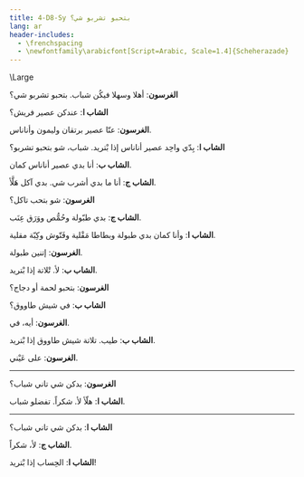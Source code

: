 ```yaml
---
title: 4-D8-Sy بتحبو تشربو شي؟
lang: ar
header-includes:
  - \frenchspacing
  - \newfontfamily\arabicfont[Script=Arabic, Scale=1.4]{Scheherazade}
---
```


\Large



**الغرسون**: أهلا وسهلا فيكُن شباب. بتحبو تشربو شي؟

**الشاب ا**: عندكن عصير فريش؟

**الغرسون**: عنّا عصير برتقان وليمون وأناناس.

**الشاب ا**: بِدّي واحِد عصير أناناس إذا بْتريد. شباب، شو بتحبو تشربو؟

**الشاب ب**: أنا بدي عصير أناناس كمان.

**الشاب ج**: أنا ما بدي أشرب شي. بدي آكل هَلَّأ.

**الغرسون**: شو بتحب تاكل؟

**الشاب ج**: بدي طبّولة وحُمُّص ووَرَق عِنَب.

**الشاب ا**: وأنا كمان بدي طبولة وبطاطا مَقْلية وفَتّوش وكِبّة مقلية.

**الغرسون**: إتنين طبولة.

**الشاب ب**: لأ. تْلاتة إذا بْتريد.

**الغرسون**: بتحبو لحمة أو دجاج؟

**الشاب ب**: في شيش طاووق؟

**الغرسون**: أيه، في.

**الشاب ب**: طيب. تلاتة شيش طاووق إذا بْتريد.

**الغرسون**: على عَيْني.

---

**الغرسون**: بدكن شي تاني شباب؟

**الشاب ا**: هلّأ لأ. شكراً. تفضلو شباب.

---

**الشاب ا**: بدكن شي تاني شباب؟

**الشاب ج**: لأ، شكراً.

**الشاب ا**: الحِساب إذا بْتريد!
